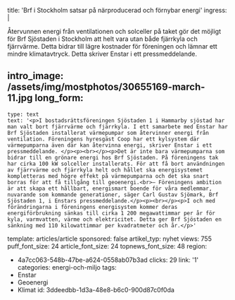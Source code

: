 title: 'Brf i Stockholm satsar på närproducerad och förnybar energi'
ingress: |
  <p>Återvunnen energi från ventilationen och solceller på taket gör det möjligt för Brf Sjöstaden i Stockholm att helt vara utan både fjärrkyla och fjärrvärme. Detta bidrar till lägre kostnader för föreningen och lämnar ett mindre klimatavtryck. Detta skriver Enstar i ett pressmeddelande.
  </p>
  
intro_image: /assets/img/mostphotos/30655169-march-11.jpg
long_form:
  -
    type: text
    text: '<p>I bostadsrättsföreningen Sjöstaden 1 i Hammarby sjöstad har man valt bort fjärrvärme och fjärrkyla. I ett samarbete med Enstar har Brf Sjöstaden installerat värmepumpar som återvinner energi från ventilation. Föreningens hyresgäst Coop har ett kylsystem där värmepumparna även där kan återvinna energi, skriver Enstar i ett pressmeddelande. </p><p><br></p><p>Det är inte bara värmepumparna som bidrar till en grönare energi hos Brf Sjöstaden. På föreningens tak har cirka 100 kW solceller installerats. För att få bort användningen av fjärrvärme och fjärrkyla helt och hållet ska energisystemet kompletteras med högre effekt på värmepumparna och det ska snart borras för att få tillgång till geoenergi.<br>– Föreningens ambition är att skapa ett hållbart, energismart boende för våra medlemmar, nuvarande som kommande generationer, säger Carl Gustav Sjömark, Brf Sjöstaden 1, i Enstars pressmeddelande.</p><p><br></p><p>I och med förändringarna i föreningens energisystem kommer deras energiförbrukning sänkas till cirka 1 200 megawattimmar per år för kyla, varmvatten, värme och elektricitet. Detta ger Brf Sjöstaden en sänkning med 110 kilowattimmar per kvadratmeter och år.</p>'
template: articles/article
sponsored: false
artikel_typ: nyhet
views: 755
puff_font_size: 24
article_font_size: 24
topnews_font_size: 48
region:
  - 4a7cc063-548b-47be-a624-0558ab07b3ad
clicks: 29
link: '1'
categories: energi-och-miljo
tags:
  - Enstar
  - Geoenergi
  - Klimat
id: 3ddeedbb-1d3a-48e8-b6c0-900d87c0f0da
